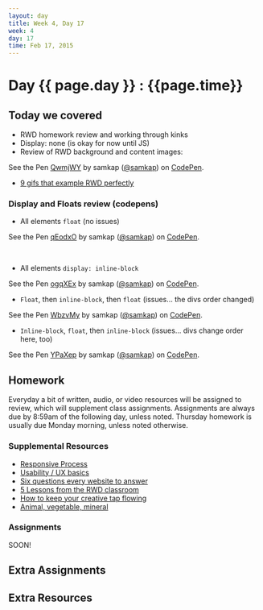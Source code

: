 ```yaml
---
layout: day
title: Week 4, Day 17
week: 4
day: 17
time: Feb 17, 2015
---
```


# Day {{ page.day }} : {{page.time}}


## Today we covered
* RWD homework review and working through kinks
* Display: none (is okay for now until JS)
* Review of RWD background and content images:

<p data-height="268" data-theme-id="6780" data-slug-hash="QwmjWY" data-default-tab="result" data-user="samkap" class='codepen'>See the Pen <a href='http://codepen.io/samkap/pen/QwmjWY/'>QwmjWY</a> by samkap (<a href='http://codepen.io/samkap'>@samkap</a>) on <a href='http://codepen.io'>CodePen</a>.</p>
<script async src="//assets.codepen.io/assets/embed/ei.js"></script>

* [9 gifs that example RWD perfectly](http://www.fastcodesign.com/3038367/9-gifs-that-explain-responsive-design-brilliantly)

### Display and Floats review (codepens)
* All elements `float` (no issues)

<p data-height="268" data-theme-id="6780" data-slug-hash="qEodxO" data-default-tab="result" data-user="samkap" class='codepen'>See the Pen <a href='http://codepen.io/samkap/pen/qEodxO/'>qEodxO</a> by samkap (<a href='http://codepen.io/samkap'>@samkap</a>) on <a href='http://codepen.io'>CodePen</a>.</p>
<script async src="//assets.codepen.io/assets/embed/ei.js"></script>
<br>

* All elements `display: inline-block`

<p data-height="268" data-theme-id="6780" data-slug-hash="ogqXEx" data-default-tab="result" data-user="samkap" class='codepen'>See the Pen <a href='http://codepen.io/samkap/pen/ogqXEx/'>ogqXEx</a> by samkap (<a href='http://codepen.io/samkap'>@samkap</a>) on <a href='http://codepen.io'>CodePen</a>.</p>
<script async src="//assets.codepen.io/assets/embed/ei.js"></script>

* `Float`, then `inline-block`, then `float` (issues... the divs order changed)

<p data-height="268" data-theme-id="6780" data-slug-hash="WbzvMy" data-default-tab="result" data-user="samkap" class='codepen'>See the Pen <a href='http://codepen.io/samkap/pen/WbzvMy/'>WbzvMy</a> by samkap (<a href='http://codepen.io/samkap'>@samkap</a>) on <a href='http://codepen.io'>CodePen</a>.</p>
<script async src="//assets.codepen.io/assets/embed/ei.js"></script>

* `Inline-block`, `float`, then `inline-block` (issues... divs change order here, too)

<p data-height="268" data-theme-id="6780" data-slug-hash="YPaXep" data-default-tab="result" data-user="samkap" class='codepen'>See the Pen <a href='http://codepen.io/samkap/pen/YPaXep/'>YPaXep</a> by samkap (<a href='http://codepen.io/samkap'>@samkap</a>) on <a href='http://codepen.io'>CodePen</a>.</p>
<script async src="//assets.codepen.io/assets/embed/ei.js"></script>



## Homework
Everyday a bit of written, audio, or video resources will be assigned to review, which will supplement class assignments. Assignments are always due by 8:59am of the following day, unless noted. Thursday homework is usually due Monday morning, unless noted otherwise.

### Supplemental Resources
* [Responsive Process](http://responsiveprocess.com/)
* [Usability / UX basics](http://www.usability.gov/what-and-why/user-experience.html)
* [Six questions every website to answer](http://www.creativebloq.com/netmag/6-questions-every-homepage-should-answer-101413151)
* [5 Lessons from the RWD classroom](http://www.creativebloq.com/netmag/5-lessons-responsive-web-design-classroom-7135527)
* [How to keep your creative tap flowing](http://www.creativebloq.com/web-design/geek-mental-help-week-5-ways-keep-your-creative-tap-turned-101412827)
* [Animal, vegetable, mineral](http://www.sensible.com/downloads/DMMT-Revisited-sample-chapter.pdf)


### Assignments
SOON!


## Extra Assignments

## Extra Resources
